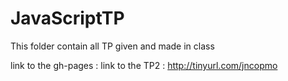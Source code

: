 # JavaScriptTP
This folder contain all TP given and made in class

link to the gh-pages :
link to the TP2 : http://tinyurl.com/jncopmo 
